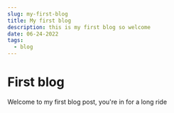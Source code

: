 ```yaml
---
slug: my-first-blog
title: My first blog
description: this is my first blog so welcome 
date: 06-24-2022
tags:
  - blog
---
```


# First blog
Welcome to my first blog post, you're in for a long ride

